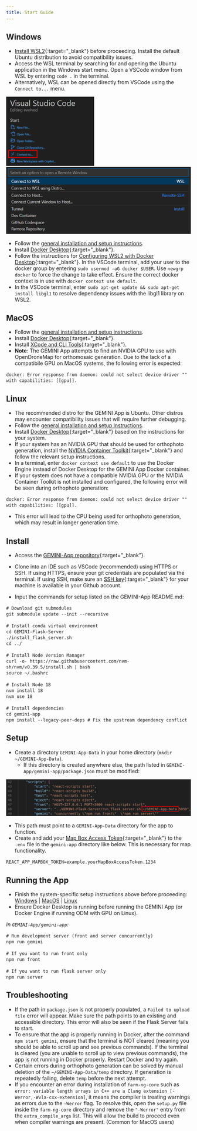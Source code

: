 ```yaml
---
title: Start Guide
---
```


## **Windows**

- [Install WSL2](https://learn.microsoft.com/en-us/windows/wsl/install){:target="_blank"} before proceeding. Install the default Ubuntu distribution to avoid compatibility issues.
- Access the WSL terminal by searching for and opening the Ubuntu application in the Windows start menu. Open a VSCode window from WSL by entering `code .` in the terminal.
- Alternatively, WSL can be opened directly from VSCode using the `Connect to...` menu.

![Remote](_attachments/install/connectTo.png)
![WSL Connect](_attachments/install/wsl.png)

- Follow the [general installation and setup instructions](#install).
- Install [Docker Desktop](https://docs.docker.com/desktop/install/windows-install/){:target="_blank"}. 
- Follow the instructions for [Configuring WSL2 with Docker Desktop](https://docs.docker.com/desktop/wsl/){:target="_blank"}. In the VSCode terminal, add your user to the docker group by entering `sudo usermod -aG docker $USER`. Use `newgrp docker` to force the change to take effect. Ensure the correct docker context is in use with `docker context use default`.
- In the VSCode terminal, enter `sudo apt-get update && sudo apt-get install libgl1` to resolve dependency issues with the libgl1 library on WSL2.

## **MacOS**

- Follow the [general installation and setup instructions](#install).
- Install [Docker Desktop](https://docs.docker.com/desktop/install/mac-install/){:target="_blank"}.
- Install [XCode and CLI Tools](https://www.freecodecamp.org/news/how-to-download-and-install-xcode/){:target="_blank"}.
- **Note**: The GEMINI App attempts to find an NVIDIA GPU to use with OpenDroneMap for orthomosaic generation. Due to the lack of a compatibile GPU on MacOS systems, the following error is expected:
```
docker: Error response from daemon: could not select device driver "" with capabilities: [[gpu]].
```

## **Linux**

- The recommended distro for the GEMINI App is Ubuntu. Other distros may encounter compatibility issues that will require further debugging.
- Follow the [general installation and setup instructions](#install).
- Install [Docker Desktop](https://www.docker.com/products/docker-desktop/){:target="_blank"} based on the instructions for your system. 
- If your system has an NVIDIA GPU that should be used for orthophoto generation, install the [NVIDIA Container Toolkit](https://docs.nvidia.com/datacenter/cloud-native/container-toolkit/latest/install-guide.html){:target="_blank"} and follow the relevant setup instructions.
- In a terminal, enter `docker context use default` to use the Docker Engine instead of Docker Desktop for the GEMINI App Docker container.
- If your system does not have a compatible NVIDIA GPU or the NVIDIA Container Toolkit is not installed and configured, the following error will be seen during orthophoto generation:
```
docker: Error response from daemon: could not select device driver "" with capabilities: [[gpu]].
```
- This error will lead to the CPU being used for orthophoto generation, which may result in longer generation time.

## Install
- Access the [GEMINI-App repository](https://github.com/GEMINI-Breeding/GEMINI-App){:target="_blank"}. 
- Clone into an IDE such as VSCode (recommended) using HTTPS or SSH. If using HTTPS, ensure your git credentials are populated via the terminal. If using SSH, make sure an [SSH key](https://docs.github.com/en/authentication/connecting-to-github-with-ssh/adding-a-new-ssh-key-to-your-github-account){:target="_blank"} for your machine is available in your Github account.


- Input the commands for setup listed on the GEMINI-App README.md:
```
# Download git submodules
git submodule update --init --recursive

# Install conda virtual environment
cd GEMINI-Flask-Server
./install_flask_server.sh
cd ../

# Install Node Version Manager
curl -o- https://raw.githubusercontent.com/nvm-sh/nvm/v0.39.5/install.sh | bash
source ~/.bashrc

# Install Node 18
nvm install 18
nvm use 18

# Install dependencies
cd gemini-app
npm install --legacy-peer-deps # Fix the upstream dependency conflict
```

## Setup
- Create a directory `GEMINI-App-Data` in your home directory (`mkdir ~/GEMINI-App-Data`).
    - If this directory is created anywhere else, the path listed in `GEMINI-App/gemini-app/package.json` must be modified:

![package.json Path](_attachments/install/packageJsonPath.png)

- This path must point to a `GEMINI-App-Data` directory for the app to function.
- Create and add your [Map Box Access Token](https://docs.mapbox.com/help/glossary/access-token/){:target="_blank"} to the `.env` file in the `gemini-app` directory like below. This is necessary for map functionality. 
```
REACT_APP_MAPBOX_TOKEN=example.yourMapBoxAccessToken.1234
```

## Running the App
- Finish the system-specific setup instructions above before proceeding: [Windows](#windows) | [MacOS](#macos) | [Linux](#linux)
- Ensure Docker Desktop is running before running the GEMINI App (or Docker Engine if running ODM with GPU on Linux).

*In `GEMINI-App/gemini-app`:*

```
# Run development server (front and server concurrently)
npm run gemini 

# If you want to run front only 
npm run front

# If you want to run flask server only
npm run server
```

## Troubleshooting
- If the path in `package.json` is not properly populated, a `Failed to upload file` error will appear. Make sure the path points to an existing and accessible directory. This error will also be seen if the Flask Server fails to start.
- To ensure that the app is properly running in Docker, after the command `npm start gemini`, ensure that the terminal is NOT cleared (meaning you should be able to scroll up and see previous commands). If the terminal is cleared (you are unable to scroll up to view previous commands), the app is not running in Docker properly. Restart Docker and try again. 
- Certain errors during orthophoto generation can be solved by manual deletion of the `~/GEMINI-App-Data/temp` directory. If generation is repeatedly failing, delete `temp` before the next attempt.
- If you encounter an error during installation of `farm-ng-core` such as `error: variable length arrays in C++ are a Clang extension [-Werror,-Wvla-cxx-extension]`, it means the compiler is treating warnings as errors due to the `-Werror` flag. To resolve this, open the `setup.py` file inside the `farm-ng-core` directory and remove the `"-Werror"` entry from the `extra_compile_args` list. This will allow the build to proceed even when compiler warnings are present. (Common for MacOS users)
